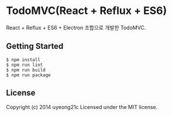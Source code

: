 # TodoMVC(React + Reflux + ES6)

React + Reflux + ES6 + Electron 조합으로 개발한 TodoMVC.

## Getting Started

```
$ npm install
$ npm run lint
$ npm run build
$ npm run package
```

## License

Copyright (c) 2014 uyeong21c Licensed under the MIT license.
